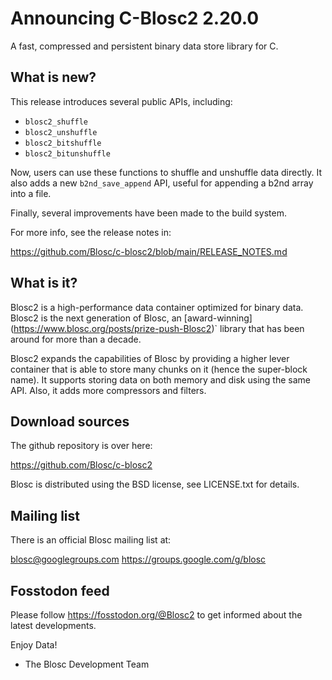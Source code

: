 # Announcing C-Blosc2 2.20.0
A fast, compressed and persistent binary data store library for C.

## What is new?

This release introduces several public APIs, including:
* `blosc2_shuffle`
* `blosc2_unshuffle`
* `blosc2_bitshuffle`
* `blosc2_bitunshuffle`

Now, users can use these functions to shuffle and unshuffle data directly.
It also adds a new `b2nd_save_append` API, useful for appending a b2nd
array into a file.

Finally, several improvements have been made to the build system.

For more info, see the release notes in:

https://github.com/Blosc/c-blosc2/blob/main/RELEASE_NOTES.md

## What is it?

Blosc2 is a high-performance data container optimized for binary data.
Blosc2 is the next generation of Blosc, an [award-winning]
(https://www.blosc.org/posts/prize-push-Blosc2)` library that has been
around for more than a decade.

Blosc2 expands the capabilities of Blosc by providing a higher lever
container that is able to store many chunks on it (hence the super-block name).
It supports storing data on both memory and disk using the same API.
Also, it adds more compressors and filters.

## Download sources

The github repository is over here:

https://github.com/Blosc/c-blosc2

Blosc is distributed using the BSD license, see LICENSE.txt
for details.

## Mailing list

There is an official Blosc mailing list at:

blosc@googlegroups.com
https://groups.google.com/g/blosc

## Fosstodon feed

Please follow https://fosstodon.org/@Blosc2 to get informed about the latest developments.


Enjoy Data!
- The Blosc Development Team
